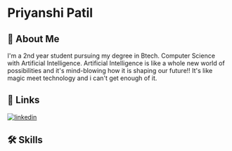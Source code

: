 # Priyanshi Patil
## 🚀 About Me
I'm a 2nd year student pursuing my degree in Btech. Computer Science with Artificial Intelligence.
Artificial Intelligence is like a whole new world of possibilities and it's mind-blowing how it is shaping our future!! It's like magic meet technology and i can't get enough of it.
 ## 🔗 Links
[![linkedin](https://img.shields.io/badge/linkedin-0A66C2?style=for-the-badge&logo=linkedin&logoColor=white)](https://www.linkedin.com/in/priyanshi-patil-194a472a8?lipi=urn%3Ali%3Apage%3Ad_flagship3_profile_view_base_contact_details%3BnDOnW%2F%2BlTt2bfaJddMrZBA%3D%3D)
## 🛠 Skills
